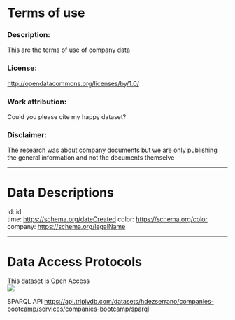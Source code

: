 # Terms of use

### Description:	
This are the terms of use of company data

### License:
http://opendatacommons.org/licenses/by/1.0/


### Work attribution: 
Could you please cite my happy dataset?

### Disclaimer:	
The research was about company documents but we are only publishing the general information and not the documents themselve

---
# Data Descriptions

id: id	
time: https://schema.org/dateCreated
color: https://schema.org/color	
company: https://schema.org/legalName

---
# Data Access Protocols

This dataset is Open Access  
![](https://external-content.duckduckgo.com/iu/?u=https%3A%2F%2Fs3.amazonaws.com%2Flibapps%2Faccounts%2F33900%2Fimages%2FOAlogo.jpg&f=1&nofb=1)

SPARQL API 
https://api.triplydb.com/datasets/hdezserrano/companies-bootcamp/services/companies-bootcamp/sparql
